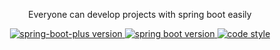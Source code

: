 <p align="center">
  Everyone can develop projects with spring boot easily 
</p>
<p align="center">  
  <a href="https://github.com/taisoft-max/easier-boot/">
    <img alt="spring-boot-plus version" src="https://img.shields.io/badge/spring--boot--plus-2.0-blue">
  </a>
  <a href="https://github.com/spring-projects/spring-boot">
    <img alt="spring boot version" src="https://img.shields.io/badge/spring%20boot-2.1.6.RELEASE-brightgreen">
  </a>
  <a href="https://opensource.org/licenses/MIT">
    <img alt="code style" src="https://opensource.org/files/OSIApproved_1.png">
  </a>
</p>
